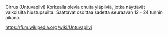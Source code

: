 Cirrus (Untuvapilvi)
Korkealla olevia ohuita yläpilviä, jotka näyttävät valkoisilta hiustupsuilta. Saattavat osoittaa sadetta seuraavan 12 - 24 tunnin aikana.

https://fi.m.wikipedia.org/wiki/Untuvapilvi

